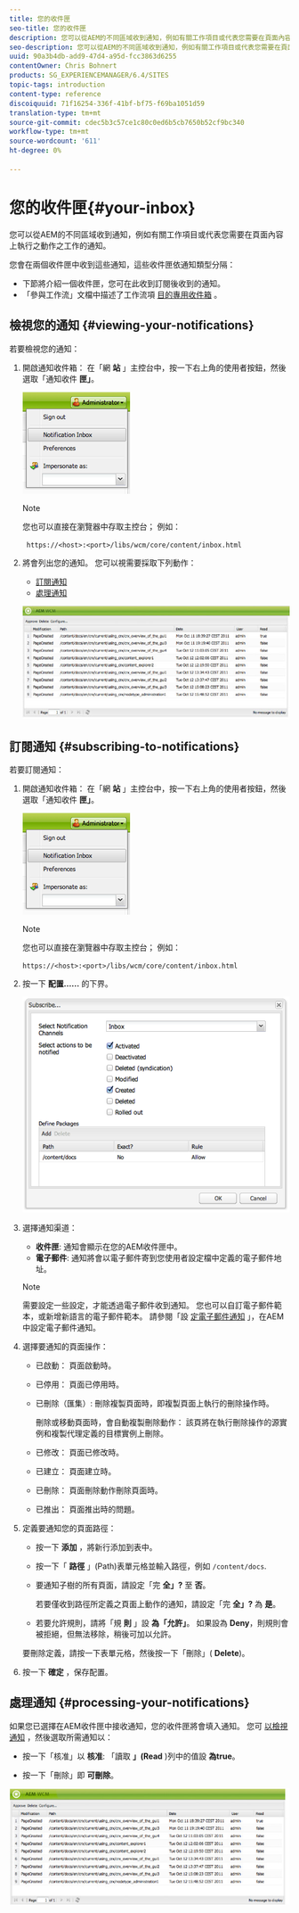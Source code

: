 ```yaml
---
title: 您的收件匣
seo-title: 您的收件匣
description: 您可以從AEM的不同區域收到通知，例如有關工作項目或代表您需要在頁面內容上執行之動作之工作的通知。
seo-description: 您可以從AEM的不同區域收到通知，例如有關工作項目或代表您需要在頁面內容上執行之動作之工作的通知。
uuid: 90a3b4db-add9-47d4-a95d-fcc3863d6255
contentOwner: Chris Bohnert
products: SG_EXPERIENCEMANAGER/6.4/SITES
topic-tags: introduction
content-type: reference
discoiquuid: 71f16254-336f-41bf-bf75-f69ba1051d59
translation-type: tm+mt
source-git-commit: cdec5b3c57ce1c80c0ed6b5cb7650b52cf9bc340
workflow-type: tm+mt
source-wordcount: '611'
ht-degree: 0%

---
```



# 您的收件匣{#your-inbox}

您可以從AEM的不同區域收到通知，例如有關工作項目或代表您需要在頁面內容上執行之動作之工作的通知。

您會在兩個收件匣中收到這些通知，這些收件匣依通知類型分隔：

* 下節將介紹一個收件匣，您可在此收到訂閱後收到的通知。
* 「參與工作流」文檔中描述了工作流項 [目的專用收件箱](/help/sites-classic-ui-authoring/classic-workflows-participating.md) 。

## 檢視您的通知 {#viewing-your-notifications}

若要檢視您的通知：

1. 開啟通知收件箱： 在「網 **站** 」主控台中，按一下右上角的使用者按鈕，然後選取「通知收件 **匣」**。

   ![screen_shot_2012-02-08at105226am](assets/screen_shot_2012-02-08at105226am.png)

   >[!NOTE]
   >
   >您也可以直接在瀏覽器中存取主控台； 例如：
   >
   >` https://<host>:<port>/libs/wcm/core/content/inbox.html`

1. 將會列出您的通知。 您可以視需要採取下列動作：

   * [訂閱通知](#subscribing-to-notifications)
   * [處理通知](#processing-your-notifications)

   ![chlimage_1-8](assets/chlimage_1-8.jpeg)

## 訂閱通知 {#subscribing-to-notifications}

若要訂閱通知：

1. 開啟通知收件箱： 在「網 **站** 」主控台中，按一下右上角的使用者按鈕，然後選取「通知收件 **匣」**。

   ![screen_shot_2012-02-08at105226am-1](assets/screen_shot_2012-02-08at105226am-1.png)

   >[!NOTE]
   >
   >您也可以直接在瀏覽器中存取主控台； 例如：
   >
   >`https://<host>:<port>/libs/wcm/core/content/inbox.html`

1. 按一下 **配置……** 的下界。

   ![screen_shot_2012-02-08at111056am](assets/screen_shot_2012-02-08at111056am.png)

1. 選擇通知渠道：

   * **收件匣**: 通知會顯示在您的AEM收件匣中。
   * **電子郵件**: 通知將會以電子郵件寄到您使用者設定檔中定義的電子郵件地址。

   >[!NOTE]
   >
   >需要設定一些設定，才能透過電子郵件收到通知。 您也可以自訂電子郵件範本，或新增新語言的電子郵件範本。 請參閱「設 [定電子郵件通知](/help/sites-administering/notification.md#configuringemailnotification) 」，在AEM中設定電子郵件通知。

1. 選擇要通知的頁面操作：

   * 已啟動： 頁面啟動時。
   * 已停用： 頁面已停用時。
   * 已刪除（匯集）: 刪除複製頁面時，即複製頁面上執行的刪除操作時。

      刪除或移動頁面時，會自動複製刪除動作： 該頁將在執行刪除操作的源實例和複製代理定義的目標實例上刪除。

   * 已修改： 頁面已修改時。
   * 已建立： 頁面建立時。
   * 已刪除： 頁面刪除動作刪除頁面時。
   * 已推出： 頁面推出時的問題。

1. 定義要通知您的頁面路徑：

   * 按一下 **添加** ，將新行添加到表中。
   * 按一下「 **路徑** 」(Path)表單元格並輸入路徑，例如 `/content/docs`.
   * 要通知子樹的所有頁面，請設定「完 **全」?** 至 **否**。

      若要僅收到路徑所定義之頁面上動作的通知，請設定「完 **全」?** 為 **是**。

   * 若要允許規則，請將「規 **則** 」設 **為「允許」**。 如果設為 **Deny**，則規則會被拒絕，但無法移除，稍後可加以允許。

   要刪除定義，請按一下表單元格，然後按一下「刪除」( **Delete**)。

1. 按一下 **確定** ，保存配置。

## 處理通知 {#processing-your-notifications}

如果您已選擇在AEM收件匣中接收通知，您的收件匣將會填入通知。 您可 [以檢視通知](#viewing-your-notifications) ，然後選取所需通知以：

* 按一下「核准」以 **核准**: 「讀取 **」(Read** )列中的值設 **為true**。

* 按一下「刪除」即 **可刪除**。

![chlimage_1-9](assets/chlimage_1-9.jpeg)


